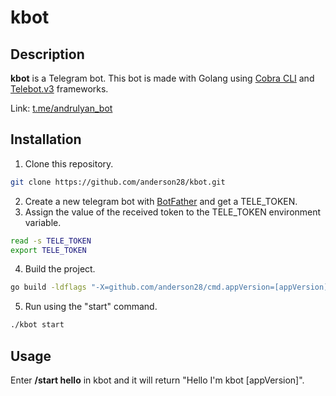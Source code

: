 # kbot
## Description

**kbot** is a Telegram bot. This bot is made with Golang using [Cobra CLI](https://github.com/spf13/cobra) and [Telebot.v3](gopkg.in/telebot.v3) frameworks.

Link: [t.me/andrulyan_bot](https://t.me/andrulyan_bot)

## Installation
1. Clone this repository.
```bash
git clone https://github.com/anderson28/kbot.git
```
2. Create a new telegram bot with [BotFather](t.me/BotFather) and get a TELE_TOKEN.
3. Assign the value of the received token to the TELE_TOKEN environment variable.
```bash
read -s TELE_TOKEN
export TELE_TOKEN
```
4. Build the project. 
```bash
go build -ldflags "-X=github.com/anderson28/cmd.appVersion=[appVersion]"
```
5. Run  using the "start" command.
```bash
./kbot start
```
## Usage
Enter **/start hello** in kbot and it will return "Hello I'm kbot [appVersion]".
